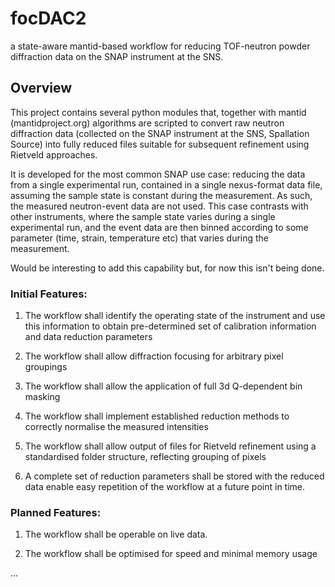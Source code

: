 # focDAC2
a state-aware mantid-based workflow for reducing TOF-neutron powder diffraction data on the SNAP instrument at the SNS.

## Overview

This project contains several python modules that, together with mantid (mantidproject.org) algorithms are scripted to convert raw neutron diffraction data (collected on the SNAP instrument at the SNS, Spallation Source) into fully reduced files suitable for subsequent refinement using Rietveld approaches.

It is developed for the most common SNAP use case: reducing the data from a single experimental run, contained in a single nexus-format data file, assuming the sample state is constant during the measurement. As such, the measured neutron-event data are not used. This case contrasts with other instruments, where the sample state varies during a single experimental run, and the event data are then binned according to some parameter (time, strain, temperature etc) that varies during the measurement. 

Would be interesting to add this capability but, for now this isn't being done.

### Initial Features: 

1) The workflow shall identify the operating state of the instrument and use this information to obtain pre-determined set of calibration information and data reduction parameters

2) The workflow shall allow diffraction focusing for arbitrary pixel groupings

3) The workflow shall allow the application of full 3d Q-dependent bin masking

4) The workflow shall implement established reduction methods to correctly normalise the measured intensities

5) The workflow shall allow output of files for Rietveld refinement using a standardised folder structure, reflecting grouping of pixels

6) A complete set of reduction parameters shall be stored with the reduced data enable easy repetition of the workflow at a future point in time. 

### Planned Features:

1) The workflow shall be operable on live data.

2) The workflow shall be optimised for speed and minimal memory usage

...
